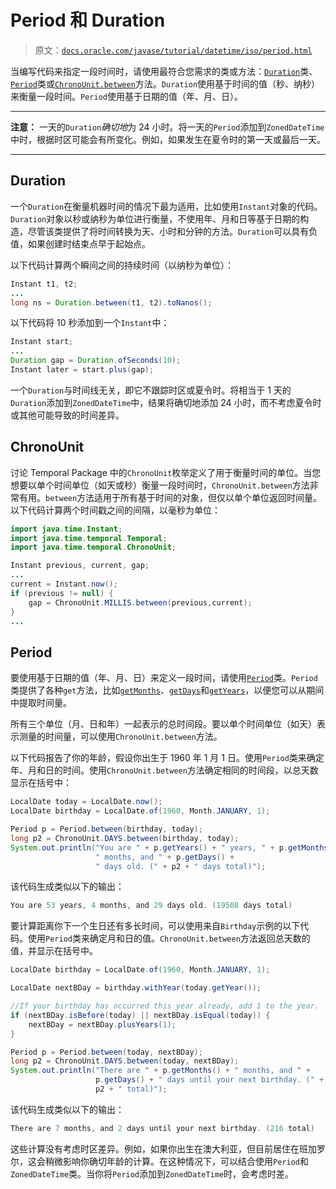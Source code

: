 # Period 和 Duration

> 原文：[`docs.oracle.com/javase/tutorial/datetime/iso/period.html`](https://docs.oracle.com/javase/tutorial/datetime/iso/period.html)

当编写代码来指定一段时间时，请使用最符合您需求的类或方法：[`Duration`](https://docs.oracle.com/javase/8/docs/api/java/time/Duration.html)类、[`Period`](https://docs.oracle.com/javase/8/docs/api/java/time/Period.html)类或[`ChronoUnit.between`](https://docs.oracle.com/javase/8/docs/api/java/time/temporal/ChronoUnit.html#between-java.time.temporal.Temporal-java.time.temporal.Temporal-)方法。`Duration`使用基于时间的值（秒、纳秒）来衡量一段时间。`Period`使用基于日期的值（年、月、日）。

* * *

**注意：** 一天的`Duration`*确切地*为 24 小时。将一天的`Period`添加到`ZonedDateTime`中时，根据时区可能会有所变化。例如，如果发生在夏令时的第一天或最后一天。

* * *

## Duration

一个`Duration`在衡量机器时间的情况下最为适用，比如使用`Instant`对象的代码。`Duration`对象以秒或纳秒为单位进行衡量，不使用年、月和日等基于日期的构造，尽管该类提供了将时间转换为天、小时和分钟的方法。`Duration`可以具有负值，如果创建时结束点早于起始点。

以下代码计算两个瞬间之间的持续时间（以纳秒为单位）：

```java
Instant t1, t2;
...
long ns = Duration.between(t1, t2).toNanos();

```

以下代码将 10 秒添加到一个`Instant`中：

```java
Instant start;
...
Duration gap = Duration.ofSeconds(10);
Instant later = start.plus(gap);

```

一个`Duration`与时间线无关，即它不跟踪时区或夏令时。将相当于 1 天的`Duration`添加到`ZonedDateTime`中，结果将确切地添加 24 小时，而不考虑夏令时或其他可能导致的时间差异。

## ChronoUnit

讨论 Temporal Package 中的`ChronoUnit`枚举定义了用于衡量时间的单位。当您想要以单个时间单位（如天或秒）衡量一段时间时，`ChronoUnit.between`方法非常有用。`between`方法适用于所有基于时间的对象，但仅以单个单位返回时间量。以下代码计算两个时间戳之间的间隔，以毫秒为单位：

```java
import java.time.Instant;
import java.time.temporal.Temporal;
import java.time.temporal.ChronoUnit;

Instant previous, current, gap;
...
current = Instant.now();
if (previous != null) {
    gap = ChronoUnit.MILLIS.between(previous,current);
}
...

```

## Period

要使用基于日期的值（年、月、日）来定义一段时间，请使用[`Period`](https://docs.oracle.com/javase/8/docs/api/java/time/Period.html)类。`Period`类提供了各种`get`方法，比如[`getMonths`](https://docs.oracle.com/javase/8/docs/api/java/time/Period.html#getMonths--)、[`getDays`](https://docs.oracle.com/javase/8/docs/api/java/time/Period.html#getDays--)和[`getYears`](https://docs.oracle.com/javase/8/docs/api/java/time/Period.html#getYears--)，以便您可以从期间中提取时间量。

所有三个单位（月、日和年）一起表示的总时间段。要以单个时间单位（如天）表示测量的时间量，可以使用`ChronoUnit.between`方法。

以下代码报告了你的年龄，假设你出生于 1960 年 1 月 1 日。使用`Period`类来确定年、月和日的时间。使用`ChronoUnit.between`方法确定相同的时间段，以总天数显示在括号中：

```java
LocalDate today = LocalDate.now();
LocalDate birthday = LocalDate.of(1960, Month.JANUARY, 1);

Period p = Period.between(birthday, today);
long p2 = ChronoUnit.DAYS.between(birthday, today);
System.out.println("You are " + p.getYears() + " years, " + p.getMonths() +
                   " months, and " + p.getDays() +
                   " days old. (" + p2 + " days total)");

```

该代码生成类似以下的输出：

```java
You are 53 years, 4 months, and 29 days old. (19508 days total)

```

要计算距离你下一个生日还有多长时间，可以使用来自``Birthday``示例的以下代码。使用`Period`类来确定月和日的值。`ChronoUnit.between`方法返回总天数的值，并显示在括号中。

```java
LocalDate birthday = LocalDate.of(1960, Month.JANUARY, 1);

LocalDate nextBDay = birthday.withYear(today.getYear());

//If your birthday has occurred this year already, add 1 to the year.
if (nextBDay.isBefore(today) || nextBDay.isEqual(today)) {
    nextBDay = nextBDay.plusYears(1);
}

Period p = Period.between(today, nextBDay);
long p2 = ChronoUnit.DAYS.between(today, nextBDay);
System.out.println("There are " + p.getMonths() + " months, and " +
                   p.getDays() + " days until your next birthday. (" +
                   p2 + " total)");

```

该代码生成类似以下的输出：

```java
There are 7 months, and 2 days until your next birthday. (216 total)

```

这些计算没有考虑时区差异。例如，如果你出生在澳大利亚，但目前居住在班加罗尔，这会稍微影响你确切年龄的计算。在这种情况下，可以结合使用`Period`和`ZonedDateTime`类。当你将`Period`添加到`ZonedDateTime`时，会考虑时差。
